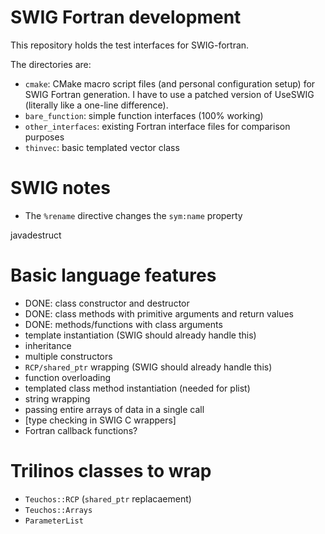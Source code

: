 SWIG Fortran development
========================

This repository holds the test interfaces for SWIG-fortran.

The directories are:
 - `cmake`: CMake macro script files (and personal configuration setup) for SWIG
   Fortran generation. I have to use a patched version of UseSWIG (literally
   like a one-line difference).
 - `bare_function`: simple function interfaces (100% working)
 - `other_interfaces`: existing Fortran interface files for comparison purposes
 - `thinvec`: basic templated vector class


SWIG notes
==========

- The `%rename` directive changes the `sym:name` property

javadestruct

Basic language features
=======================

- DONE: class constructor and destructor
- DONE: class methods with primitive arguments and return values
- DONE: methods/functions with class arguments
- template instantiation (SWIG should already handle this)
- inheritance
- multiple constructors
- `RCP/shared_ptr` wrapping (SWIG should already handle this)
- function overloading
- templated class method instantiation (needed for plist)
- string wrapping
- passing entire arrays of data in a single call
- [type checking in SWIG C wrappers]
- Fortran callback functions?

Trilinos classes to wrap
========================
- `Teuchos::RCP` (`shared_ptr` replacaement)
- `Teuchos::Arrays`
- `ParameterList`
